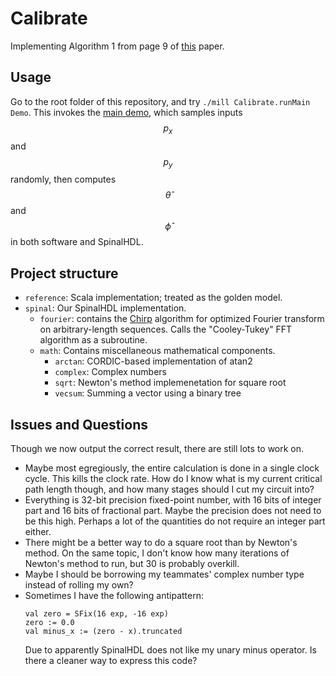 # Calibrate

Implementing Algorithm 1 from page 9 of [this](https://arxiv.org/pdf/2407.01583) paper.

## Usage

Go to the root folder of this repository, and try `./mill Calibrate.runMain Demo`.
This invokes the [main demo](./src/spinal/demo.scala), which samples inputs $$p_x$$ and $$p_y$$ randomly,
then computes $$\hat{\theta}$$ and $$\hat{\phi}$$ in both software and SpinalHDL.

## Project structure

* `reference`: Scala implementation; treated as the golden model.
* `spinal`: Our SpinalHDL implementation.
  * `fourier`: contains the [Chirp](https://ieeexplore.ieee.org/abstract/document/1162034) algorithm for optimized Fourier transform on arbitrary-length sequences.
    Calls the "Cooley-Tukey" FFT algorithm as a subroutine.
  * `math`: Contains miscellaneous mathematical components.
    * `arctan`: CORDIC-based implementation of atan2
    * `complex`: Complex numbers
    * `sqrt`: Newton's method implemenetation for square root
    * `vecsum`: Summing a vector using a binary tree

## Issues and Questions

Though we now output the correct result, there are still lots to work on.
* Maybe most egregiously, the entire calculation is done in a single clock cycle.
  This kills the clock rate.
  How do I know what is my current critical path length though, and how many stages should I cut my circuit into?
* Everything is 32-bit precision fixed-point number, with 16 bits of integer part and 16 bits of fractional part.
  Maybe the precision does not need to be this high.
  Perhaps a lot of the quantities do not require an integer part either.
* There might be a better way to do a square root than by Newton's method.
  On the same topic, I don't know how many iterations of Newton's method to run, but 30 is probably overkill.
* Maybe I should be borrowing my teammates' complex number type instead of rolling my own?
* Sometimes I have the following antipattern:
  ```
  val zero = SFix(16 exp, -16 exp)
  zero := 0.0
  val minus_x := (zero - x).truncated
  ```
  Due to apparently SpinalHDL does not like my unary minus operator.
  Is there a cleaner way to express this code?
